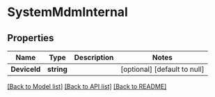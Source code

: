 # SystemMdmInternal

## Properties
Name | Type | Description | Notes
------------ | ------------- | ------------- | -------------
**DeviceId** | **string** |  | [optional] [default to null]

[[Back to Model list]](../README.md#documentation-for-models) [[Back to API list]](../README.md#documentation-for-api-endpoints) [[Back to README]](../README.md)

